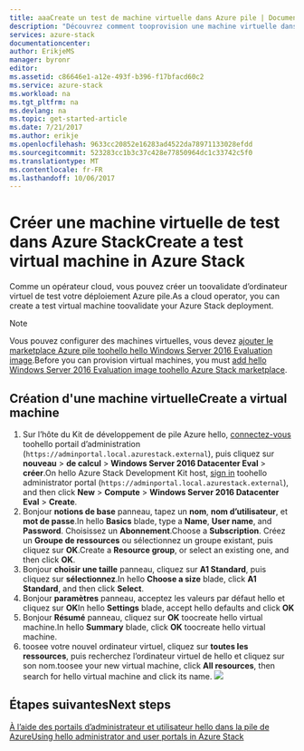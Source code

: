 ```yaml
---
title: aaaCreate un test de machine virtuelle dans Azure pile | Documents Microsoft
description: "Découvrez comment tooprovision une machine virtuelle dans la pile d’Azure sous la forme d’un opérateur cloud de test."
services: azure-stack
documentationcenter: 
author: ErikjeMS
manager: byronr
editor: 
ms.assetid: c86646e1-a12e-493f-b396-f17bfacd60c2
ms.service: azure-stack
ms.workload: na
ms.tgt_pltfrm: na
ms.devlang: na
ms.topic: get-started-article
ms.date: 7/21/2017
ms.author: erikje
ms.openlocfilehash: 9633cc20852e16283ad4522da78971133028efdd
ms.sourcegitcommit: 523283cc1b3c37c428e77850964dc1c33742c5f0
ms.translationtype: MT
ms.contentlocale: fr-FR
ms.lasthandoff: 10/06/2017
---
```

# <a name="create-a-test-virtual-machine-in-azure-stack"></a><span data-ttu-id="acabf-103">Créer une machine virtuelle de test dans Azure Stack</span><span class="sxs-lookup"><span data-stu-id="acabf-103">Create a test virtual machine in Azure Stack</span></span>
<span data-ttu-id="acabf-104">Comme un opérateur cloud, vous pouvez créer un toovalidate d’ordinateur virtuel de test votre déploiement Azure pile.</span><span class="sxs-lookup"><span data-stu-id="acabf-104">As a cloud operator, you can create a test virtual machine toovalidate your Azure Stack deployment.</span></span>

> [!NOTE]
> <span data-ttu-id="acabf-105">Vous pouvez configurer des machines virtuelles, vous devez [ajouter le marketplace Azure pile toohello hello Windows Server 2016 Evaluation image](azure-stack-add-default-image.md).</span><span class="sxs-lookup"><span data-stu-id="acabf-105">Before you can provision virtual machines, you must [add hello Windows Server 2016 Evaluation image toohello Azure Stack marketplace](azure-stack-add-default-image.md).</span></span>
> 
> 

## <a name="create-a-virtual-machine"></a><span data-ttu-id="acabf-106">Création d'une machine virtuelle</span><span class="sxs-lookup"><span data-stu-id="acabf-106">Create a virtual machine</span></span>
1. <span data-ttu-id="acabf-107">Sur l’hôte du Kit de développement de pile Azure hello, [connectez-vous](azure-stack-connect-azure-stack.md) toohello portail d’administration (`https://adminportal.local.azurestack.external`), puis cliquez sur **nouveau** > **de calcul**  >  **Windows Server 2016 Datacenter Eval** > **créer**.</span><span class="sxs-lookup"><span data-stu-id="acabf-107">On hello Azure Stack Development Kit host, [sign in](azure-stack-connect-azure-stack.md) toohello administrator portal (`https://adminportal.local.azurestack.external`), and then click **New** > **Compute** > **Windows Server 2016 Datacenter Eval** > **Create**.</span></span>  
2. <span data-ttu-id="acabf-108">Bonjour **notions de base** panneau, tapez un **nom**, **nom d’utilisateur**, et **mot de passe**.</span><span class="sxs-lookup"><span data-stu-id="acabf-108">In hello **Basics** blade, type a **Name**, **User name**, and **Password**.</span></span> <span data-ttu-id="acabf-109">Choisissez un **Abonnement**.</span><span class="sxs-lookup"><span data-stu-id="acabf-109">Choose a **Subscription**.</span></span> <span data-ttu-id="acabf-110">Créez un **Groupe de ressources** ou sélectionnez un groupe existant, puis cliquez sur **OK**.</span><span class="sxs-lookup"><span data-stu-id="acabf-110">Create a **Resource group**, or select an existing one, and then click **OK**.</span></span>  
3. <span data-ttu-id="acabf-111">Bonjour **choisir une taille** panneau, cliquez sur **A1 Standard**, puis cliquez sur **sélectionnez**.</span><span class="sxs-lookup"><span data-stu-id="acabf-111">In hello **Choose a size** blade, click **A1 Standard**, and then click **Select**.</span></span>  
4. <span data-ttu-id="acabf-112">Bonjour **paramètres** panneau, acceptez les valeurs par défaut hello et cliquez sur **OK**</span><span class="sxs-lookup"><span data-stu-id="acabf-112">In hello **Settings** blade, accept hello defaults and click **OK**</span></span>
5. <span data-ttu-id="acabf-113">Bonjour **Résumé** panneau, cliquez sur **OK** toocreate hello virtual machine.</span><span class="sxs-lookup"><span data-stu-id="acabf-113">In hello **Summary** blade, click **OK** toocreate hello virtual machine.</span></span>  
6. <span data-ttu-id="acabf-114">toosee votre nouvel ordinateur virtuel, cliquez sur **toutes les ressources**, puis recherchez l’ordinateur virtuel de hello et cliquez sur son nom.</span><span class="sxs-lookup"><span data-stu-id="acabf-114">toosee your new virtual machine, click **All resources**, then search for hello virtual machine and click its name.</span></span>
    ![](media/azure-stack-provision-vm/image06.png)


## <a name="next-steps"></a><span data-ttu-id="acabf-115">Étapes suivantes</span><span class="sxs-lookup"><span data-stu-id="acabf-115">Next steps</span></span>
[<span data-ttu-id="acabf-116">À l’aide des portails d’administrateur et utilisateur hello dans la pile de Azure</span><span class="sxs-lookup"><span data-stu-id="acabf-116">Using hello administrator and user portals in Azure Stack</span></span>](azure-stack-manage-portals.md)
